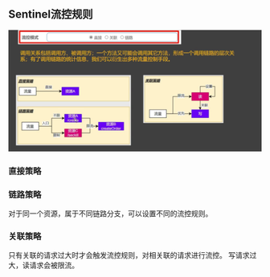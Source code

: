 ## Sentinel流控规则
![img.png](images/cloud-38-01.png)

### 直接策略

### 链路策略
对于同一个资源，属于不同链路分支，可以设置不同的流控规则。

### 关联策略
只有关联的请求过大时才会触发流控规则，对相关联的请求进行流控。
写请求过大，读请求会被限流。